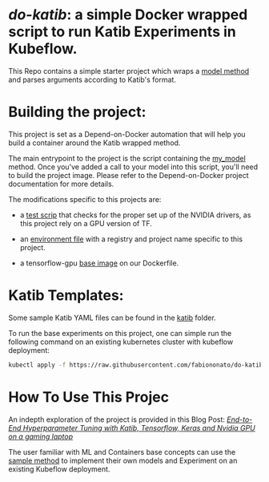 # *do-katib*: a simple Docker wrapped script to run Katib Experiments in Kubeflow.

This Repo contains a simple starter project which wraps a [model method](Container-Root/src/my_awesome_model.py) and parses arguments according to Katib's format.

# Building the project:

This project is set as a Depend-on-Docker automation that will help you build a container around the Katib wrapped method.

The main entrypoint to the project is the script containing the [my_model](Container-Root/src/my_awesome_model.py) method. Once you've added a call to your model into this script, you'll need to build the project image. Please refer to the Depend-on-Docker project documentation for more details.

The modifications specific to this projects are:

- a [test scrip](Container-Root/test1.sh) that checks for the proper set up of the NVIDIA drivers, as this project rely on a GPU version of TF.

- an [environment file](.env) with a registry and project name specific to this project.

- a tensorflow-gpu [base image](https://github.com/fabiononato/do-katib/blob/master/Dockerfile#L1) on our Dockerfile.

# Katib Templates:

Some sample Katib YAML files can be found in the [katib](katib) folder. 

To run the base experiments on this project, one can simple run the following command on an existing kubernetes cluster with kubeflow deployment:

```bash
kubectl apply -f https://raw.githubusercontent.com/fabiononato/do-katib/master/katib/random-experiment.yaml
```

# How To Use This Projec

An indepth exploration of the project is provided in this Blog Post: 
[*End-to-End Hyperparameter Tuning with Katib, Tensorflow, Keras and Nvidia GPU on a gaming laptop*](https://medium.com/@fbiononatodepaula/hyperparameter-tuning-with-katib-tensorflow-keras-and-nvidia-gpu-on-a-gaming-laptop-3ada6a8a01a9)

The user familiar with ML and Containers base concepts can use the [sample method](Container-Root/src/my_awesome_model.py) to implement their own models and Experiment on an existing Kubeflow deployment.

